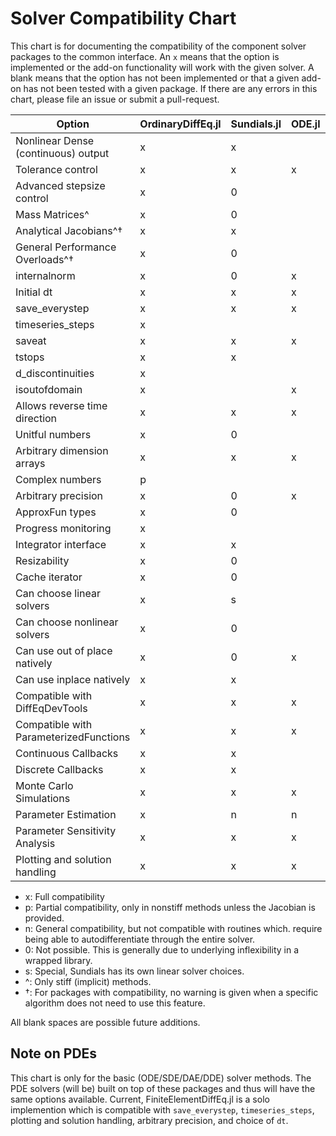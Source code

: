# Solver Compatibility Chart

This chart is for documenting the compatibility of the component solver packages
to the common interface. An `x` means that the option is implemented or the
add-on functionality will work with the given solver. A blank means that
the option has not been implemented or that a given add-on has not been tested
with a given package. If there are any errors in this chart, please file an
issue or submit a pull-request.

| Option                                 | OrdinaryDiffEq.jl | Sundials.jl | ODE.jl | ODEInterface.jl | LSODA.jl | StochasticDiffEq.jl | DelayDiffEq.jl | DASKR.jl | DASSL.jl
|----------------------------------------|-------------------|-------------|--------|-----------------|----------|---------------------|----------------|----------|----------
| Nonlinear Dense (continuous) output    | x                 | x           |        |                 |          | x                   | x              | x        |          
| Tolerance control                      | x                 | x           | x      | x               | x        | x                   | x              | x        | x        
| Advanced stepsize control              | x                 | 0           |        | x               | 0        | x                   | x              | 0        |          
| Mass Matrices^                         | x                 | 0           |        | x               | 0        | x                   | x              | 0        |     
| Analytical Jacobians^†                 | x                 | x           |        | x               |          | x                   | x              | x        |     
| General Performance Overloads^†        | x                 | 0           |        | 0               | 0        | x                   | x              | 0        |  
| internalnorm                           | x                 | 0           | x      | 0               | 0        | x                   | x              | 0        |          
| Initial dt                             | x                 | x           | x      | x               |          | x                   | x              | x        |          
| save_everystep                         | x                 | x           | x      | x               | x        | x                   | x              | x        |          
| timeseries_steps                       | x                 |             |        |                 |          | x                   | x              |          |          
| saveat                                 | x                 | x           | x      | x               | x        | x                   | x              | x        |          
| tstops                                 | x                 | x           |        | 0               |          | x                   | x              | x        |          
| d_discontinuities                      | x                 |             |        | 0               |          | x                   | x              |          |          
| isoutofdomain                          | x                 |             | x      |                 |          | x                   | x              |          |          
| Allows reverse time direction          | x                 | x           | x      | x               | x        | x                   | x              |          |          
| Unitful numbers                        | x                 | 0           |        | 0               | 0        |                     | x              | 0        |          
| Arbitrary dimension arrays             | x                 | x           | x      | x               | x        | x                   | x              | x        | x        
| Complex numbers                        | p                 |             |        |                 |          | x                   | p              |          |          
| Arbitrary precision                    | x                 | 0           | x      | 0               | 0        | x                   | x              | 0        | x        
| ApproxFun types                        | x                 | 0           |        | 0               | 0        |                     | x              | 0        |          
| Progress monitoring                    | x                 |             |        |                 |          | x                   | x              |          |          
| Integrator interface                   | x                 | x           |        | 0               |          | x                   | x              |          |          
| Resizability                           | x                 | 0           |        | 0               | 0        | x                   | x              | 0        |          
| Cache iterator                         | x                 | 0           |        | 0               | 0        | x                   | x              | 0        |          
| Can choose linear solvers              | x                 | s           |        |                 |          | x                   | x              | s        | x        
| Can choose nonlinear solvers           | x                 | 0           |        | 0               | 0        | x                   | x              | 0        | x        
| Can use out of place natively          | x                 | 0           | x      | 0               | 0        | x                   | x              | 0        | x        
| Can use inplace natively               | x                 | x           |        | x               | x        | x                   | x              | x        |         
| Compatible with DiffEqDevTools         | x                 | x           | x      | x               | x        | x                   | x              | x        |          
| Compatible with ParameterizedFunctions | x                 | x           | x      | x               | x        | x                   | x              | x        |          
| Continuous Callbacks                   | x                 | x           |        | x               |          | x                   | x              |          | x        
| Discrete Callbacks                     | x                 | x           |        | x               |          | x                   | x              |          |          
| Monte Carlo Simulations                | x                 | x           | x      | x               | x        | x                   | x              | x        |          
| Parameter Estimation                   | x                 | n           | n      | n               | n        | x                   | x              | n        | x        
| Parameter Sensitivity Analysis         | x                 | x           | x      | x               | x        |                     | x              |          |          
| Plotting and solution handling         | x                 | x           | x      | x               | x        | x                   | x              | x        | x          

* x: Full compatibility
* p: Partial compatibility, only in nonstiff methods unless the Jacobian is provided.
* n: General compatibility, but not compatible with routines which.
  require being able to autodifferentiate through the entire solver.
* 0: Not possible. This is generally due to underlying inflexibility in a wrapped
  library.
* s: Special, Sundials has its own linear solver choices.
* ^: Only stiff (implicit) methods.
* †: For packages with compatibility, no warning is given when a specific algorithm
  does not need to use this feature.

All blank spaces are possible future additions.

## Note on PDEs

This chart is only for the basic (ODE/SDE/DAE/DDE) solver methods. The PDE
solvers (will be) built on top of these packages and thus will have the same
options available. Current, FiniteElementDiffEq.jl  is a solo implemention
which is compatible with `save_everystep`, `timeseries_steps`, plotting and
solution handling, arbitrary precision, and choice of `dt`.
